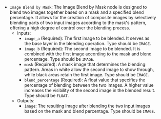 - `Image Blend by Mask`: The Image Blend by Mask node is designed to blend two images together based on a mask and a specified blend percentage. It allows for the creation of composite images by selectively blending parts of two input images according to the mask's pattern, offering a high degree of control over the blending process.
    - Inputs:
        - `image_a` (Required): The first image to be blended. It serves as the base layer in the blending operation. Type should be `IMAGE`.
        - `image_b` (Required): The second image to be blended. It is combined with the first image according to the mask and blend percentage. Type should be `IMAGE`.
        - `mask` (Required): A mask image that determines the blending pattern. Areas in white allow the second image to show through, while black areas retain the first image. Type should be `IMAGE`.
        - `blend_percentage` (Required): A float value that specifies the percentage of blending between the two images. A higher value increases the visibility of the second image in the blended result. Type should be `FLOAT`.
    - Outputs:
        - `image`: The resulting image after blending the two input images based on the mask and blend percentage. Type should be `IMAGE`.
